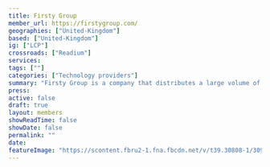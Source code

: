 ```yaml
---
title: Firsty Group 
member_url: https://firstygroup.com/
geographies: ["United-Kingdom"]
based: ["United-Kingdom"]
ig: ["LCP"] 
crossroads: ["Readium"] 
services: 
tags: [""]
categories: ["Technology providers"]
summary: "Firsty Group is a company that distributes a large volume of EPUB in the UK and develops white-labeled Readium-based reading applications for multiple publishers. The operate Glassboxx, a solution for eBooks and audiobooks."
press:
active: false
draft: true
layout: members
showReadTime: false
showDate: false
permalink: ""
date: 
featureImage: "https://scontent.fbru2-1.fna.fbcdn.net/v/t39.30808-1/309381954_440584414720850_6003490747986655585_n.png?stp=dst-png_p120x120&_nc_cat=100&ccb=1-7&_nc_sid=4da83f&_nc_ohc=gg76H0wSINIAX_9x75V&_nc_ht=scontent.fbru2-1.fna&oh=00_AfCCLIiX_a2YscW_r_J9lf9iNgFJziHmd_lLPOb_1FbHFQ&oe=659C56CB"
---
```

<!--Now known as Glasboxx-->